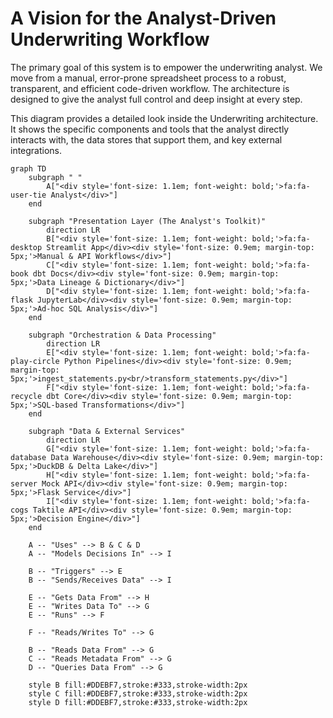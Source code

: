 # A Vision for the Analyst-Driven Underwriting Workflow

The primary goal of this system is to empower the underwriting analyst. We move from a manual, error-prone spreadsheet process to a robust, transparent, and efficient code-driven workflow. The architecture is designed to give the analyst full control and deep insight at every step.

This diagram provides a detailed look inside the Underwriting architecture. It shows the specific components and tools that the analyst directly interacts with, the data stores that support them, and key external integrations.

```mermaid
graph TD
    subgraph " "
        A["<div style='font-size: 1.1em; font-weight: bold;'>fa:fa-user-tie Analyst</div>"]
    end

    subgraph "Presentation Layer (The Analyst's Toolkit)"
        direction LR
        B["<div style='font-size: 1.1em; font-weight: bold;'>fa:fa-desktop Streamlit App</div><div style='font-size: 0.9em; margin-top: 5px;'>Manual & API Workflows</div>"]
        C["<div style='font-size: 1.1em; font-weight: bold;'>fa:fa-book dbt Docs</div><div style='font-size: 0.9em; margin-top: 5px;'>Data Lineage & Dictionary</div>"]
        D["<div style='font-size: 1.1em; font-weight: bold;'>fa:fa-flask JupyterLab</div><div style='font-size: 0.9em; margin-top: 5px;'>Ad-hoc SQL Analysis</div>"]
    end
    
    subgraph "Orchestration & Data Processing"
        direction LR
        E["<div style='font-size: 1.1em; font-weight: bold;'>fa:fa-play-circle Python Pipelines</div><div style='font-size: 0.9em; margin-top: 5px;'>ingest_statements.py<br/>transform_statements.py</div>"]
        F["<div style='font-size: 1.1em; font-weight: bold;'>fa:fa-recycle dbt Core</div><div style='font-size: 0.9em; margin-top: 5px;'>SQL-based Transformations</div>"]
    end

    subgraph "Data & External Services"
        direction LR
        G["<div style='font-size: 1.1em; font-weight: bold;'>fa:fa-database Data Warehouse</div><div style='font-size: 0.9em; margin-top: 5px;'>DuckDB & Delta Lake</div>"]
        H["<div style='font-size: 1.1em; font-weight: bold;'>fa:fa-server Mock API</div><div style='font-size: 0.9em; margin-top: 5px;'>Flask Service</div>"]
        I["<div style='font-size: 1.1em; font-weight: bold;'>fa:fa-cogs Taktile API</div><div style='font-size: 0.9em; margin-top: 5px;'>Decision Engine</div>"]
    end

    A -- "Uses" --> B & C & D
    A -- "Models Decisions In" --> I
    
    B -- "Triggers" --> E
    B -- "Sends/Receives Data" --> I

    E -- "Gets Data From" --> H
    E -- "Writes Data To" --> G
    E -- "Runs" --> F
    
    F -- "Reads/Writes To" --> G
    
    B -- "Reads Data From" --> G
    C -- "Reads Metadata From" --> G
    D -- "Queries Data From" --> G

    style B fill:#DDEBF7,stroke:#333,stroke-width:2px
    style C fill:#DDEBF7,stroke:#333,stroke-width:2px
    style D fill:#DDEBF7,stroke:#333,stroke-width:2px
```
